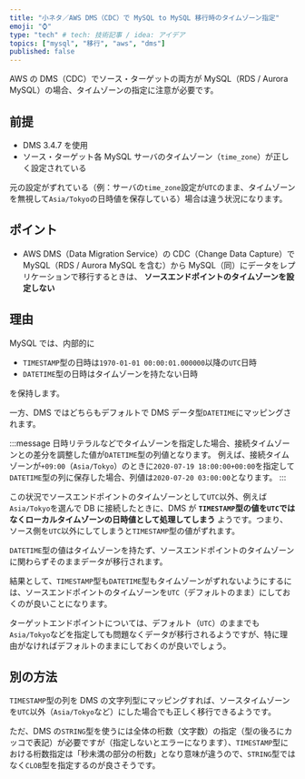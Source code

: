 ```yaml
---
title: "小ネタ／AWS DMS（CDC）で MySQL to MySQL 移行時のタイムゾーン指定"
emoji: "⌚"
type: "tech" # tech: 技術記事 / idea: アイデア
topics: ["mysql", "移行", "aws", "dms"]
published: false
---
```


AWS の DMS（CDC）でソース・ターゲットの両方が MySQL（RDS / Aurora MySQL）の場合、タイムゾーンの指定に注意が必要です。

## 前提

- DMS 3.4.7 を使用
- ソース・ターゲット各 MySQL サーバのタイムゾーン（`time_zone`）が正しく設定されている

元の設定がずれている（例：サーバの`time_zone`設定が`UTC`のまま、タイムゾーンを無視して`Asia/Tokyo`の日時値を保存している）場合は違う状況になります。

## ポイント

- AWS DMS（Data Migration Service）の CDC（Change Data Capture）で MySQL（RDS / Aurora MySQL を含む）から MySQL（同）にデータをレプリケーションで移行するときは、 **ソースエンドポイントのタイムゾーンを設定しない**

## 理由

MySQL では、内部的に

- `TIMESTAMP`型の日時は`1970-01-01 00:00:01.000000`以降の`UTC`日時
- `DATETIME`型の日時はタイムゾーンを持たない日時

を保持します。

一方、DMS ではどちらもデフォルトで DMS データ型`DATETIME`にマッピングされます。

:::message
日時リテラルなどでタイムゾーンを指定した場合、接続タイムゾーンとの差分を調整した値が`DATETIME`型の列値となります。
例えば、接続タイムゾーンが`+09:00`（`Asia/Tokyo`）のときに`2020-07-19 18:00:00+00:00`を指定して`DATETIME`型の列に保存した場合、列値は`2020-07-20 03:00:00`となります。
:::

この状況でソースエンドポイントのタイムゾーンとして`UTC`以外、例えば`Asia/Tokyo`を選んで DB に接続したときに、DMS が **`TIMESTAMP`型の値を`UTC`ではなくローカルタイムゾーンの日時値として処理してしまう** ようです。つまり、ソース側を`UTC`以外にしてしまうと`TIMESTAMP`型の値がずれます。

`DATETIME`型の値はタイムゾーンを持たず、ソースエンドポイントのタイムゾーンに関わらずそのままデータが移行されます。

結果として、`TIMESTAMP`型も`DATETIME`型もタイムゾーンがずれないようにするには、ソースエンドポイントのタイムゾーンを`UTC`（デフォルトのまま）にしておくのが良いことになります。

ターゲットエンドポイントについては、デフォルト（`UTC`）のままでも`Asia/Tokyo`などを指定しても問題なくデータが移行されるようですが、特に理由がなければデフォルトのままにしておくのが良いでしょう。

## 別の方法

`TIMESTAMP`型の列を DMS の文字列型にマッピングすれば、ソースタイムゾーンを`UTC`以外（`Asia/Tokyo`など）にした場合でも正しく移行できるようです。

ただ、DMS の`STRING`型を使うには全体の桁数（文字数）の指定（型の後ろにカッコで表記）が必要ですが（指定しないとエラーになります）、`TIMESTAMP`型における桁数指定は「秒未満の部分の桁数」となり意味が違うので、`STRING`型ではなく`CLOB`型を指定するのが良さそうです。
